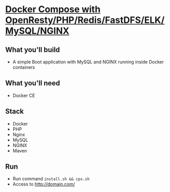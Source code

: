 # [Docker Compose with OpenResty/PHP/Redis/FastDFS/ELK/MySQL/NGINX](https://github.com/zhangxinlun/dnmp)

## What you'll build
- A simple Boot application with MySQL and NGINX running inside Docker containers

## What you'll need
- Docker CE

## Stack
- Docker
- PHP
- Nginx
- MySQL
- NGINX
- Maven

## Run
- Run command `install.sh && cps.sh `
- Access to http://domain.com/
